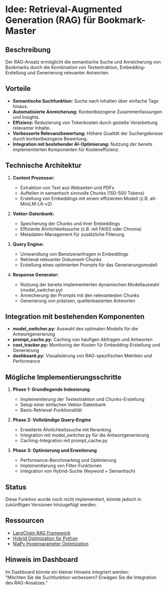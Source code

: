 # Idee: Retrieval-Augmented Generation (RAG) für Bookmark-Master

## Beschreibung
Der RAG-Ansatz ermöglicht die semantische Suche und Anreicherung von Bookmarks durch die Kombination von Textextraktion, Embedding-Erstellung und Generierung relevanter Antworten.

## Vorteile
- **Semantische Suchfunktion:** Suche nach Inhalten über einfache Tags hinaus.
- **Automatisierte Anreicherung:** Kontextbezogene Zusammenfassungen und Insights.
- **Effizienz:** Reduzierung von Tokenkosten durch gezielte Verarbeitung relevanter Inhalte.
- **Verbesserte Relevanzbewertung:** Höhere Qualität der Suchergebnisse durch kontextbezogene Bewertung.
- **Integration mit bestehender AI-Optimierung:** Nutzung der bereits implementierten Komponenten für Kosteneffizienz.

## Technische Architektur
1. **Content Prozessor:**
   - Extraktion von Text aus Webseiten und PDFs
   - Aufteilen in semantisch sinnvolle Chunks (150-500 Tokens)
   - Erstellung von Embeddings mit einem effizienten Modell (z.B. all-MiniLM-L6-v2)

2. **Vektor-Datenbank:**
   - Speicherung der Chunks und ihrer Embeddings
   - Effiziente Ähnlichkeitssuche (z.B. mit FAISS oder Chroma)
   - Metadaten-Management für zusätzliche Filterung

3. **Query Engine:**
   - Umwandlung von Benutzeranfragen in Embeddings
   - Retrieval relevanter Dokument-Chunks
   - Erstellung eines optimierten Prompts für das Generierungsmodell

4. **Response Generator:**
   - Nutzung der bereits implementierten dynamischen Modellauswahl (model_switcher.py)
   - Anreicherung der Prompts mit den relevantesten Chunks
   - Generierung von präzisen, quellenbasierten Antworten

## Integration mit bestehenden Komponenten
- **model_switcher.py:** Auswahl des optimalen Modells für die Antwortgenerierung
- **prompt_cache.py:** Caching von häufigen Abfragen und Antworten
- **cost_tracker.py:** Monitoring der Kosten für Embedding-Erstellung und Generierung
- **dashboard.py:** Visualisierung von RAG-spezifischen Metriken und Performance

## Mögliche Implementierungsschritte
1. **Phase 1: Grundlegende Indexierung**
   - Implementierung der Textextraktion und Chunks-Erstellung
   - Setup einer einfachen Vektor-Datenbank
   - Basis-Retrieval-Funktionalität

2. **Phase 2: Vollständige Query-Engine**
   - Erweiterte Ähnlichkeitssuche mit Reranking
   - Integration mit model_switcher.py für die Antwortgenerierung
   - Caching-Integration mit prompt_cache.py

3. **Phase 3: Optimierung und Erweiterung**
   - Performance-Benchmarking und Optimierung
   - Implementierung von Filter-Funktionen
   - Integration von Hybrid-Suche (Keyword + Semantisch)

## Status
Diese Funktion wurde noch nicht implementiert, könnte jedoch in zukünftigen Versionen hinzugefügt werden.

## Ressourcen
- [LangChain RAG Framework](https://python.langchain.com/docs/use_cases/question_answering/)
- [Hybrid Optimization for Python](https://realpython.com/linear-programming-python/) 
- [NiaPy Hyperparameter Optimization](https://niapy.org/en/stable/tutorials/hyperparameter_optimization.html)

## Hinweis im Dashboard
Im Dashboard könnte ein kleiner Hinweis integriert werden:  
"Möchten Sie die Suchfunktion verbessern? Erwägen Sie die Integration des RAG-Ansatzes." 